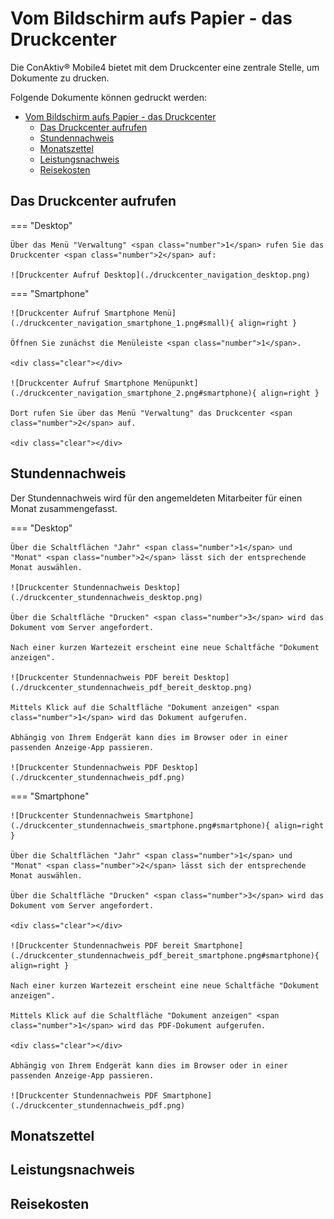 # Vom Bildschirm aufs Papier - das Druckcenter

Die ConAktiv® Mobile4 bietet mit dem Druckcenter eine zentrale Stelle, um Dokumente zu drucken.

Folgende Dokumente können gedruckt werden:

- [Vom Bildschirm aufs Papier - das Druckcenter](#vom-bildschirm-aufs-papier---das-druckcenter)
  - [Das Druckcenter aufrufen](#das-druckcenter-aufrufen)
  - [Stundennachweis](#stundennachweis)
  - [Monatszettel](#monatszettel)
  - [Leistungsnachweis](#leistungsnachweis)
  - [Reisekosten](#reisekosten)

## Das Druckcenter aufrufen

=== "Desktop"

    Über das Menü "Verwaltung" <span class="number">1</span> rufen Sie das Druckcenter <span class="number">2</span> auf:

    ![Druckcenter Aufruf Desktop](./druckcenter_navigation_desktop.png)

=== "Smartphone"

    ![Druckcenter Aufruf Smartphone Menü](./druckcenter_navigation_smartphone_1.png#small){ align=right }

    Öffnen Sie zunächst die Menüleiste <span class="number">1</span>.

    <div class="clear"></div>

    ![Druckcenter Aufruf Smartphone Menüpunkt](./druckcenter_navigation_smartphone_2.png#smartphone){ align=right }

    Dort rufen Sie über das Menü "Verwaltung" das Druckcenter <span class="number">2</span> auf.

    <div class="clear"></div>

## Stundennachweis

Der Stundennachweis wird für den angemeldeten Mitarbeiter für einen Monat zusammengefasst.

=== "Desktop"

    Über die Schaltflächen "Jahr" <span class="number">1</span> und "Monat" <span class="number">2</span> lässt sich der entsprechende Monat auswählen.

    ![Druckcenter Stundennachweis Desktop](./druckcenter_stundennachweis_desktop.png)

    Über die Schaltfläche "Drucken" <span class="number">3</span> wird das Dokument vom Server angefordert.

    Nach einer kurzen Wartezeit erscheint eine neue Schaltfäche "Dokument anzeigen".

    ![Druckcenter Stundennachweis PDF bereit Desktop](./druckcenter_stundennachweis_pdf_bereit_desktop.png)

    Mittels Klick auf die Schaltfläche "Dokument anzeigen" <span class="number">1</span> wird das Dokument aufgerufen.

    Abhängig von Ihrem Endgerät kann dies im Browser oder in einer passenden Anzeige-App passieren.

    ![Druckcenter Stundennachweis PDF Desktop](./druckcenter_stundennachweis_pdf.png)

=== "Smartphone"

    ![Druckcenter Stundennachweis Smartphone](./druckcenter_stundennachweis_smartphone.png#smartphone){ align=right }

    Über die Schaltflächen "Jahr" <span class="number">1</span> und "Monat" <span class="number">2</span> lässt sich der entsprechende Monat auswählen.

    Über die Schaltfläche "Drucken" <span class="number">3</span> wird das Dokument vom Server angefordert.

    <div class="clear"></div>

    ![Druckcenter Stundennachweis PDF bereit Smartphone](./druckcenter_stundennachweis_pdf_bereit_smartphone.png#smartphone){ align=right }

    Nach einer kurzen Wartezeit erscheint eine neue Schaltfäche "Dokument anzeigen".

    Mittels Klick auf die Schaltfläche "Dokument anzeigen" <span class="number">1</span> wird das PDF-Dokument aufgerufen.

    <div class="clear"></div>

    Abhängig von Ihrem Endgerät kann dies im Browser oder in einer passenden Anzeige-App passieren.

    ![Druckcenter Stundennachweis PDF Smartphone](./druckcenter_stundennachweis_pdf.png)

## Monatszettel

## Leistungsnachweis

## Reisekosten
